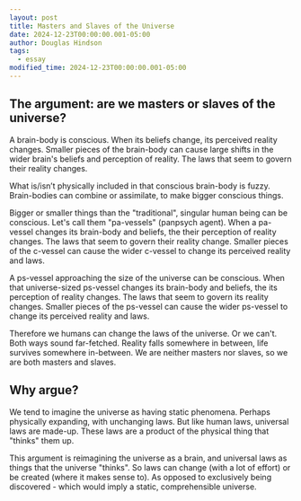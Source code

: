 ```yaml
---
layout: post
title: Masters and Slaves of the Universe
date: 2024-12-23T00:00:00.001-05:00
author: Douglas Hindson
tags:
  - essay
modified_time: 2024-12-23T00:00:00.001-05:00
---
```

## The argument: are we masters or slaves of the universe?

A brain-body is conscious. When its beliefs change, its perceived reality changes. Smaller pieces of the brain-body can cause large shifts in the wider brain's beliefs and perception of reality. The laws that seem to govern their reality changes.

What is/isn’t physically included in that conscious brain-body is fuzzy. Brain-bodies can combine or assimilate, to make bigger conscious things.

Bigger or smaller things than the "traditional", singular human being can be conscious. Let's call them "pa-vessels" (panpsych agent). When a pa-vessel changes its brain-body and beliefs, the their perception of reality changes. The laws that seem to govern their reality change. Smaller pieces of the c-vessel can cause the wider c-vessel to change its perceived reality and laws.

A ps-vessel approaching the size of the universe can be conscious. When that universe-sized ps-vessel changes its brain-body and beliefs, the its perception of reality changes. The laws that seem to govern its reality changes. Smaller pieces of the ps-vessel can cause the wider ps-vessel to change its perceived reality and laws.

Therefore we humans can change the laws of the universe. Or we can't. Both ways sound far-fetched. Reality falls somewhere in between, life survives somewhere in-between. We are neither masters nor slaves, so we are both masters and slaves.

## Why argue?

We tend to imagine the universe as having static phenomena. Perhaps physically expanding, with unchanging laws. But like human laws, universal laws are made-up. These laws are a product of the physical thing that "thinks" them up.

This argument is reimagining the universe as a brain, and universal laws as things that the universe "thinks". So laws can change (with a lot of effort) or be created (where it makes sense to). As opposed to exclusively being discovered - which would imply a static, comprehensible universe.